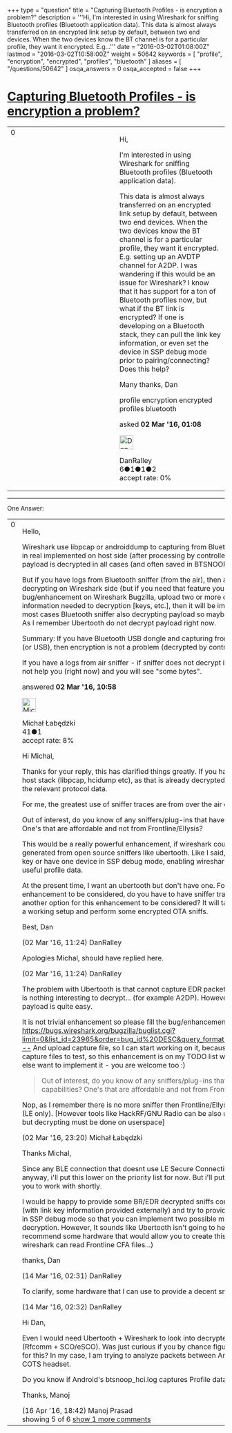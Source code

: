 +++
type = "question"
title = "Capturing Bluetooth Profiles - is encryption a problem?"
description = '''Hi, I&#x27;m interested in using Wireshark for sniffing Bluetooth profiles (Bluetooth application data). This data is almost always transferred on an encrypted link setup by default, between two end devices. When the two devices know the BT channel is for a particular profile, they want it encrypted. E.g...'''
date = "2016-03-02T01:08:00Z"
lastmod = "2016-03-02T10:58:00Z"
weight = 50642
keywords = [ "profile", "encryption", "encrypted", "profiles", "bluetooth" ]
aliases = [ "/questions/50642" ]
osqa_answers = 0
osqa_accepted = false
+++

<div class="headNormal">

# [Capturing Bluetooth Profiles - is encryption a problem?](/questions/50642/capturing-bluetooth-profiles-is-encryption-a-problem)

</div>

<div id="main-body">

<div id="askform">

<table id="question-table" style="width:100%;"><colgroup><col style="width: 50%" /><col style="width: 50%" /></colgroup><tbody><tr class="odd"><td style="width: 30px; vertical-align: top"><div class="vote-buttons"><div id="post-50642-score" class="post-score" title="current number of votes">0</div><div id="favorite-count" class="favorite-count"></div></div></td><td><div id="item-right"><div class="question-body"><p>Hi,</p><p>I'm interested in using Wireshark for sniffing Bluetooth profiles (Bluetooth application data).</p><p>This data is almost always transferred on an encrypted link setup by default, between two end devices. When the two devices know the BT channel is for a particular profile, they want it encrypted. E.g. setting up an AVDTP channel for A2DP. I was wandering if this would be an issue for Wireshark? I know that it has support for a ton of Bluetooth profiles now, but what if the BT link is encrypted? If one is developing on a Bluetooth stack, they can pull the link key information, or even set the device in SSP debug mode prior to pairing/connecting? Does this help?</p><p>Many thanks, Dan</p></div><div id="question-tags" class="tags-container tags">profile encryption encrypted profiles bluetooth</div><div id="question-controls" class="post-controls"></div><div class="post-update-info-container"><div class="post-update-info post-update-info-user"><p>asked <strong>02 Mar '16, 01:08</strong></p><img src="https://secure.gravatar.com/avatar/75980d2d29dfec3d2dc59a0cdd507550?s=32&amp;d=identicon&amp;r=g" class="gravatar" width="32" height="32" alt="DanRalley&#39;s gravatar image" /><p>DanRalley<br />
<span class="score" title="6 reputation points">6</span><span title="1 badges"><span class="badge1">●</span><span class="badgecount">1</span></span><span title="1 badges"><span class="silver">●</span><span class="badgecount">1</span></span><span title="2 badges"><span class="bronze">●</span><span class="badgecount">2</span></span><br />
<span class="accept_rate" title="Rate of the user&#39;s accepted answers">accept rate:</span> <span title="DanRalley has no accepted answers">0%</span></p></div></div><div id="comments-container-50642" class="comments-container"></div><div id="comment-tools-50642" class="comment-tools"></div><div class="clear"></div><div id="comment-50642-form-container" class="comment-form-container"></div><div class="clear"></div></div></td></tr></tbody></table>

------------------------------------------------------------------------

<div class="tabBar">

<span id="sort-top"></span>

<div class="headQuestions">

One Answer:

</div>

</div>

<span id="50685"></span>

<div id="answer-container-50685" class="answer">

<table style="width:100%;"><colgroup><col style="width: 50%" /><col style="width: 50%" /></colgroup><tbody><tr class="odd"><td style="width: 30px; vertical-align: top"><div class="vote-buttons"><div id="post-50685-score" class="post-score" title="current number of votes">0</div></div></td><td><div class="item-right"><div class="answer-body"><p>Hello,</p><p>Wireshark use libpcap or androiddump to capturing from Bluetooth interfaces what are in real implemented on host side (after processing by controller [Bluetooth chip]), so payload is decrypted in all cases (and often saved in BTSNOOP format).</p><p>But if you have logs from Bluetooth sniffer (from the air), then answer is: there is no decrypting on Wireshark side (but if you need that feature you can fill the bug/enhancement on Wireshark Bugzilla, upload two or more capture files and information needed to decryption [keys, etc.], then it will be implemented). However, in most cases Bluetooth sniffer also decrypting payload so maybe there is nothing to do. As I remember Ubertooth do not decrypt payload right now.</p><p>Summary: If you have Bluetooth USB dongle and capturing from local host interfaces (or USB), then encryption is not a problem (decrypted by controller or host)</p><p>If you have a logs from air sniffer - if sniffer does not decrypt it, then Wireshark does not help you (right now) and you will see "some bytes".</p></div><div class="answer-controls post-controls"></div><div class="post-update-info-container"><div class="post-update-info post-update-info-user"><p>answered <strong>02 Mar '16, 10:58</strong></p><img src="https://secure.gravatar.com/avatar/6eabf35b1168a8242bb2d69db18a8a7c?s=32&amp;d=identicon&amp;r=g" class="gravatar" width="32" height="32" alt="Micha%C5%82%20%C5%81ab%C4%99dzki&#39;s gravatar image" /><p>Michał Łabędzki<br />
<span class="score" title="41 reputation points">41</span><span title="1 badges"><span class="bronze">●</span><span class="badgecount">1</span></span><br />
<span class="accept_rate" title="Rate of the user&#39;s accepted answers">accept rate:</span> <span title="Michał Łabędzki has one accepted answer">8%</span></p></div></div><div id="comments-container-50685" class="comments-container"><span id="50686"></span><div id="comment-50686" class="comment"><div id="post-50686-score" class="comment-score"></div><div class="comment-text"><p>Hi Michal,</p><p>Thanks for your reply, this has clarified things greatly. If you have dump files from a host stack (libpcap, hcidump etc), as that is already decrypted, Wireshark can abstract the relevant protocol data.</p><p>For me, the greatest use of sniffer traces are from over the air or promiscuous sniffing.</p><p>Out of interest, do you know of any sniffers/plug-ins that have decrypting capabilities? One's that are affordable and not from Frontline/Ellysis?</p><p>This would be a really powerful enhancement, if wireshark could decrypt pcap files generated from open source sniffers like ubertooth. Like I said, giving wireshark the link key or have one device in SSP debug mode, enabling wireshark to decrypt all of the useful profile data.</p><p>At the present time, I want an ubertooth but don't have one. For the Wireshark enhancement to be considered, do you have to have sniffer traces from me, or is there another option for this enhancement to be considered? It will take a while for me to get a working setup and perform some encrypted OTA sniffs.</p><p>Best, Dan</p></div><div id="comment-50686-info" class="comment-info"><span class="comment-age">(02 Mar '16, 11:24)</span> DanRalley</div></div><span id="50687"></span><div id="comment-50687" class="comment"><div id="post-50687-score" class="comment-score"></div><div class="comment-text"><p>Apologies Michal, should have replied here.</p></div><div id="comment-50687-info" class="comment-info"><span class="comment-age">(02 Mar '16, 11:24)</span> DanRalley</div></div><span id="50697"></span><div id="comment-50697" class="comment"><div id="post-50697-score" class="comment-score"></div><div class="comment-text"><p>The problem with Ubertooth is that cannot capture EDR packets, so in most cases there is nothing interesting to decrypt... (for example A2DP). However capture encrypted LE payload is quite easy.</p><p>It is not trivial enhancement so please fill the bug/enhancement on Bugzilla: <a href="https://bugs.wireshark.org/bugzilla/buglist.cgi?limit=0&amp;list_id=23965&amp;order=bug_id%20DESC&amp;query_format=advanced&amp;resolution=---">https://bugs.wireshark.org/bugzilla/buglist.cgi?limit=0&amp;list_id=23965&amp;order=bug_id%20DESC&amp;query_format=advanced&amp;resolution=---</a> And upload capture file, so I can start working on it, because currently I do not have capture files to test, so this enhancement is on my TODO list with low prio. If someone else want to implement it - you are welcome too :)</p><blockquote><p>Out of interest, do you know of any sniffers/plug-ins that have decrypting capabilities? One's that are affordable and not from Frontline/Ellysis?</p></blockquote><p>Nop, as I remember there is no more sniffer then Frontline/Ellysis/Ubertooth/nRF sniffer (LE only). [However tools like HackRF/GNU Radio can be also use to sniffing Bluetooth, but decrypting must be done on userspace]</p></div><div id="comment-50697-info" class="comment-info"><span class="comment-age">(02 Mar '16, 23:20)</span> Michał Łabędzki</div></div><span id="50880"></span><div id="comment-50880" class="comment"><div id="post-50880-score" class="comment-score"></div><div class="comment-text"><p>Thanks Michal,</p><p>Since any BLE connection that doesnt use LE Secure Connections can easily be broken anyway, i'll put this lower on the priority list for now. But i'll put some sniffs together for you to work with shortly.</p><p>I would be happy to provide some BR/EDR decrypted sniffs containing profile data (with link key information provided externally) and try to provide a sniff with one device in SSP debug mode so that you can implement two possible methods of link decryption. However, It sounds like Ubertooth isn't going to help us here so can you recommend some hardware that would allow you to create this enhancement? (unless wireshark can read Frontline CFA files...)</p><p>thanks, Dan</p></div><div id="comment-50880-info" class="comment-info"><span class="comment-age">(14 Mar '16, 02:31)</span> DanRalley</div></div><span id="50881"></span><div id="comment-50881" class="comment"><div id="post-50881-score" class="comment-score"></div><div class="comment-text"><p>To clarify, some hardware that I can use to provide a decent sniff.</p></div><div id="comment-50881-info" class="comment-info"><span class="comment-age">(14 Mar '16, 02:32)</span> DanRalley</div></div><span id="51719"></span><div id="comment-51719" class="comment not_top_scorer"><div id="post-51719-score" class="comment-score"></div><div class="comment-text"><p>Hi Dan,</p><p>Even I would need Ubertooth + Wireshark to look into decrypted HSP profile packets (Rfcomm + SCO/eSCO). Was just curious if you by chance figured out a work around for this? In my case, I am trying to analyze packets between Android Smart phone and COTS headset.</p><p>Do you know if Android's btsnoop_hci.log captures Profile data decrypted?</p><p>Thanks, Manoj</p></div><div id="comment-51719-info" class="comment-info"><span class="comment-age">(16 Apr '16, 18:42)</span> Manoj Prasad</div></div></div><div id="comment-tools-50685" class="comment-tools"><span class="comments-showing"> showing 5 of 6 </span> <a href="#" class="show-all-comments-link">show 1 more comments</a></div><div class="clear"></div><div id="comment-50685-form-container" class="comment-form-container"></div><div class="clear"></div></div></td></tr></tbody></table>

</div>

<div class="paginator-container-left">

</div>

</div>

</div>

